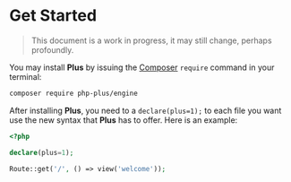 # Get Started

> This document is a work in progress, it may still change, perhaps profoundly.

You may install **Plus** by issuing the [Composer](https://getcomposer.org) `require` command in your terminal:

```bash
composer require php-plus/engine
```

After installing **Plus**, you need to a `declare(plus=1);` to each file you want use the new
syntax that **Plus** has to offer. Here is an example:

```php
<?php

declare(plus=1);

Route::get('/', () => view('welcome'));
```
